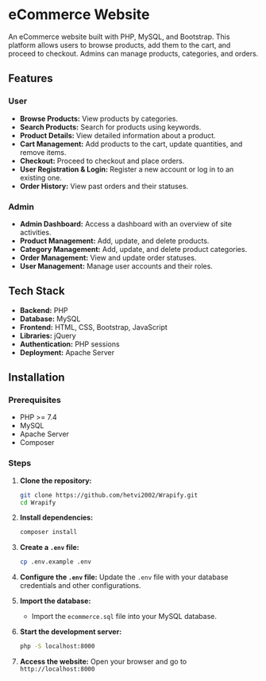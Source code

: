 # eCommerce Website

An eCommerce website built with PHP, MySQL, and Bootstrap. This platform allows users to browse products, add them to the cart, and proceed to checkout. Admins can manage products, categories, and orders.

## Features

### User
- **Browse Products:** View products by categories.
- **Search Products:** Search for products using keywords.
- **Product Details:** View detailed information about a product.
- **Cart Management:** Add products to the cart, update quantities, and remove items.
- **Checkout:** Proceed to checkout and place orders.
- **User Registration & Login:** Register a new account or log in to an existing one.
- **Order History:** View past orders and their statuses.

### Admin
- **Admin Dashboard:** Access a dashboard with an overview of site activities.
- **Product Management:** Add, update, and delete products.
- **Category Management:** Add, update, and delete product categories.
- **Order Management:** View and update order statuses.
- **User Management:** Manage user accounts and their roles.

## Tech Stack

- **Backend:** PHP
- **Database:** MySQL
- **Frontend:** HTML, CSS, Bootstrap, JavaScript
- **Libraries:** jQuery
- **Authentication:** PHP sessions
- **Deployment:** Apache Server

## Installation

### Prerequisites

- PHP >= 7.4
- MySQL
- Apache Server
- Composer

### Steps

1. **Clone the repository:**
    ```sh
    git clone https://github.com/hetvi2002/Wrapify.git
    cd Wrapify
    ```

2. **Install dependencies:**
    ```sh
    composer install
    ```

3. **Create a `.env` file:**
    ```sh
    cp .env.example .env
    ```

4. **Configure the `.env` file:** Update the `.env` file with your database credentials and other configurations.

5. **Import the database:**
    - Import the `ecommerce.sql` file into your MySQL database.

6. **Start the development server:**
    ```sh
    php -S localhost:8000
    ```

7. **Access the website:**
    Open your browser and go to `http://localhost:8000`



